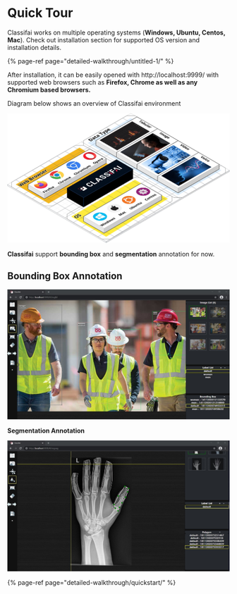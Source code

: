 # Quick Tour

Classifai works on multiple operating systems \(**Windows, Ubuntu, Centos, Mac**\). Check out installation section for supported OS version and installation details.

{% page-ref page="detailed-walkthrough/untitled-1/" %}

After installation, it can be easily opened with http://localhost:9999/ with supported web browsers such as **Firefox, Chrome as well as any Chromium based browsers.**

Diagram below shows an overview of Classifai environment

![](.gitbook/assets/0%20%2810%29.jpeg)

**Classifai** support **bounding box** and **segmentation** annotation for now.

## Bounding Box Annotation

![](.gitbook/assets/1%20%281%29.jpeg)

**Segmentation Annotation**

![](.gitbook/assets/2%20%286%29.jpeg)

{% page-ref page="detailed-walkthrough/quickstart/" %}

